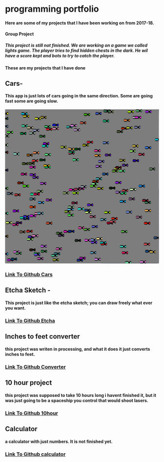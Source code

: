 # programming portfolio



#### Here are some of my projects that I have been working on from 2017-18.



#### Group Project 
##### This project is still not finished. We are working on a game we called lights game. The player tries to find hidden chests in the dark. He wil have a score kept and bots to try to catch the player.


#### These are my projects that I have done


## Cars-
#### This app is just lots of cars going in the same direction. Some are going fast some are going slow. 


![cars](https://github.com/er1ck02/cars/blob/master/cars.png)
### [Link To Github Cars](https://github.com/er1ck02/Cars)

## Etcha Sketch -
#### This project is just like the etcha sketch; you can draw freely what ever you want.

### [Link To Github Etcha](https://github.com/er1ck02/EtchaScetch)


## Inches to feet converter
#### this project was writen in processing, and what it does it just converts inches to feet.
### [Link To Github Converter](https://github.com/er1ck02/InchestToFeet)



## 10 hour project
#### this project was supposed to take 10 hours long i havent finished it, but it was just going to be a spaceship you control that would shoot lasers.

### [Link To Github 10hour](https://github.com/er1ck02/10-hour/tree/master)

## Calculator
#### a calculator with just numbers. It is not finished yet.

### [Link To Github calculator](https://github.com/er1ck02/Calculator)













